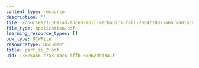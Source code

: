 ```yaml
---
content_type: resource
description: ''
file: /courses/1-361-advanced-soil-mechanics-fall-2004/18875a66c7a81ac6dffb60862ddd3a1f_part_ii_2.pdf
file_type: application/pdf
learning_resource_types: []
ocw_type: OCWFile
resourcetype: Document
title: part_ii_2.pdf
uid: 18875a66-c7a8-1ac6-dffb-60862ddd3a1f
---
```

